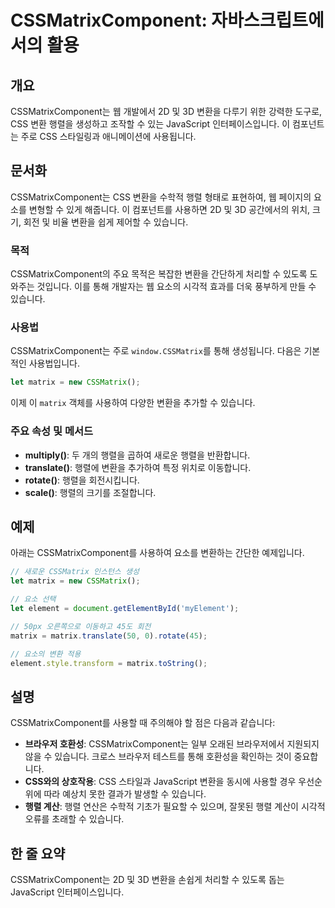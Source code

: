 <!--
Meta Description: # CSSMatrixComponent: 자바스크립트에서의 활용 ## 개요 CSSMatrixComponent는 웹 개발에서 2D 및 3D 변환을 다루기 위한 강력한 도구로, CSS 변환 행렬을 생성하고 조작할 수 있는 JavaScript 인터페이스입니다. 이 컴포넌트는 ...
Meta Keywords: 변환을, 있습니다, matrix, cssmatrixcomponent는, javascript
-->

# CSSMatrixComponent: 자바스크립트에서의 활용

## 개요
CSSMatrixComponent는 웹 개발에서 2D 및 3D 변환을 다루기 위한 강력한 도구로, CSS 변환 행렬을 생성하고 조작할 수 있는 JavaScript 인터페이스입니다. 이 컴포넌트는 주로 CSS 스타일링과 애니메이션에 사용됩니다.

## 문서화
CSSMatrixComponent는 CSS 변환을 수학적 행렬 형태로 표현하여, 웹 페이지의 요소를 변형할 수 있게 해줍니다. 이 컴포넌트를 사용하면 2D 및 3D 공간에서의 위치, 크기, 회전 및 비율 변환을 쉽게 제어할 수 있습니다.

### 목적
CSSMatrixComponent의 주요 목적은 복잡한 변환을 간단하게 처리할 수 있도록 도와주는 것입니다. 이를 통해 개발자는 웹 요소의 시각적 효과를 더욱 풍부하게 만들 수 있습니다.

### 사용법
CSSMatrixComponent는 주로 `window.CSSMatrix`를 통해 생성됩니다. 다음은 기본적인 사용법입니다.

```javascript
let matrix = new CSSMatrix();
```

이제 이 `matrix` 객체를 사용하여 다양한 변환을 추가할 수 있습니다.

### 주요 속성 및 메서드
- **multiply()**: 두 개의 행렬을 곱하여 새로운 행렬을 반환합니다.
- **translate()**: 행렬에 변환을 추가하여 특정 위치로 이동합니다.
- **rotate()**: 행렬을 회전시킵니다.
- **scale()**: 행렬의 크기를 조절합니다.

## 예제
아래는 CSSMatrixComponent를 사용하여 요소를 변환하는 간단한 예제입니다.

```javascript
// 새로운 CSSMatrix 인스턴스 생성
let matrix = new CSSMatrix();

// 요소 선택
let element = document.getElementById('myElement');

// 50px 오른쪽으로 이동하고 45도 회전
matrix = matrix.translate(50, 0).rotate(45);

// 요소의 변환 적용
element.style.transform = matrix.toString();
```

## 설명
CSSMatrixComponent를 사용할 때 주의해야 할 점은 다음과 같습니다:

- **브라우저 호환성**: CSSMatrixComponent는 일부 오래된 브라우저에서 지원되지 않을 수 있습니다. 크로스 브라우저 테스트를 통해 호환성을 확인하는 것이 중요합니다.
- **CSS와의 상호작용**: CSS 스타일과 JavaScript 변환을 동시에 사용할 경우 우선순위에 따라 예상치 못한 결과가 발생할 수 있습니다.
- **행렬 계산**: 행렬 연산은 수학적 기초가 필요할 수 있으며, 잘못된 행렬 계산이 시각적 오류를 초래할 수 있습니다.

## 한 줄 요약
CSSMatrixComponent는 2D 및 3D 변환을 손쉽게 처리할 수 있도록 돕는 JavaScript 인터페이스입니다.